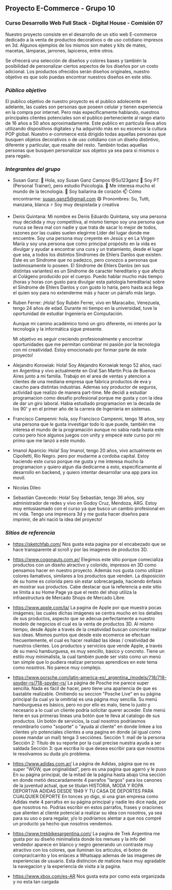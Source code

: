 ## Proyecto E-Commerce - Grupo 10

### Curso Desarrollo Web Full Stack - Digital House - Comisión 07

Nuestro proyecto consiste en el desarrollo de un sitio web E-commerce dedicado a la venta de productos decorativos o de uso cotidiano impresos en 3d. Algunos ejemplos de los mismos son mates y kits de mates, macetas, lámparas, jarrones, lapiceros, entre otros.

Se ofrecerá una selección de diseños y colores bases y también la posibilidad de personalizar ciertos aspectos de los diseños por un costo adicional.
Los productos ofrecidos serán diseños originales, nuestro objetivo es que solo puedas encontrar nuestros diseños en este sitio.

### *Público objetivo*
El publico objetivo de nuestro proyecto es el publico adolecente en adelante, las cuales son personas que poseen celular y tienen experiencia en la compra por internet. Pero más específicamente hablando, nuestros principales clientes potenciales son el publico perteneciente al rango etario de 16 años a 50 años aproximadamente.
Este publico en particula lleva años utilizando dispositivos digitales y ha adquirido más en su escencia la cultura POP global.
Nuestro e-commerce está dirigido todas aquellas personas que busquen objetos decorativos o de uso cotidiano con un diseño distintivo, diferente y particular, que resalte del resto. También todas aquellas personas que busquen personalizar sus objetos ya sea para sí mismos o para regalo.

### *Integrantes del grupo*

- Susan Ganz: 
👋 Hola, soy Susan Ganz Campos @Su123ganz 
👀 Soy PT (Personal Trainer), pero estudio Psicologia. 
🌱 Me interesa mucho el mundo de la tecnologia. 
💞️ Soy bailarina de corazón 
📫 Cómo encontrarme: susan.ganz5@gmail.com 
😄 Pronombres: Su, Tutti, manzana, blanca 
⚡ Soy muy despistada y creativa

- Denis Quintana: Mi nombre es Denis Eduardo Quintana, soy una persona muy decidida y muy competitiva, al mismo tiempo soy una persona que nunca se lleva mal con nadie y que trata de sacar lo mejor de todos, razones por las cuales suelen elegirme Líder del lugar donde me encuentre. Soy una persona muy creyente en Jesús y en La Virgen María y soy una persona que como principal propósito en la vida es divulgar y ayudar a encontrar una cura y un tratamiento, desde el lugar que sea, a todos los distintos Síndromes de Ehlers Danlos que existen. Este es un Síndrome que no padezco, pero conozco a personas que lastimosamente lo poseen. El Síndrome de Ehlers Danlos (en sus distintas variantes) es un Síndrome de caracter hereditario y que afecta al Colágeno producido por el cuerpo. Puedo hablar mucho más tiempo (horas y horas con gusto para divulgar esta patología hereditaria) sobre el Síndrome de Ehlers Danlos y con gusto lo haría, pero hasta acá llega el quien soy para no extenderme más y hacer un párrafo más largo.

- Ruben Ferrer: ¡Hola! Soy Rubén Ferrer, vivo en Maracaibo, Venezuela, tengo 24 años de edad. Durante mi tiempo en la universidad, tuve la oportunidad de estudiar Ingeniería en Computación.

	Aunque mi camino académico tomó un giro diferente, mi interés por la tecnología y la informática sigue presente.

	Mi objetivo es seguir creciendo profesionalmente y encontrar oportunidades que me permitan combinar mi pasión por la tecnología con mi creatividad. Estoy emocionado por formar parte de este proyecto!

- Alejandro Korowiak: Hola! Soy Alejandro Korowiak tengo 52 años, naci en Argentina y vivo actualmente en Gral San Martin Pcia de Buenos Aires junto a mi familia. Trabajo en el area de ventas y atencion a clientes de una mediana empresa que fabrica productos de eva y caucho para distintas industrias. Ademas soy productor de seguros, actividad que realizo de manera part-time. Me decidi a estudiar programacion como desafio profesional porque me gusta y con la idea de dar un giro laboral. Habia estudiado programacion en la decada de los 90' y en el primer año de la carrera de Ingenieria en sistemas.
- Francisco Campenni: hola, soy Francisco Campenni, tengo 18 años, soy una persona que le gusta investigar todo lo que puede, también me interesa el mundo de la programación aunque no sabia nada hasta este curso pero hice algunos juegos con unity y empecé este curso por mi primo que me lanzó a este mundo.
  
- Imanol Aparicio: Hola! Soy Imanol, tengo 20 años, vivo actualmente en Cipolletti, Rio Negro. pero por mudarme a cordoba capital. Estoy haciendo este curso porque me gusta y me interesa mucho la programacion y quiero algun dia dedicarme a esto, especificamente al desarrollo en backend, y quiero intentar desarrollar una app para ios movil.
  
- Nicolas Dileo

- Sebastián Cavecedo: Hola! Soy Sebastián, tengo 36 años, soy administrador de redes y vivo en Godoy Cruz, Mendoza, ARG. Estoy muy entusiasmado con el curso ya que busco un cambio profesional en mi vida. Tengo una impresora 3d y me gusta hacer diseños para imprimir, de ahí nació la idea del proyecto!


### *Sitios de referencia*
- https://sketchfab.com/
Nos gusta esta pagina por el encabezado que se hace transparente al scroll y por las imagenes de productos 3D.

- https://www.cogonauts.com.ar/
Elegimos este sitio porque comecializa productos con un diseño atractivo y colorido, impresos en 3D como pensamos hacer en nuestro proyecto. Además nos gusta como utilizan colores llamativos, similares a los productos que venden. La disposición de su home es colorida pero sin estar sobrecargada, haciendo énfasis en mostrar sus productos.
Cabe destacar que la referencia a este sitio se limita a su Home Page ya que el resto del shop utiliza la infraestructura de Mercado Shops de Mercado Libre.

- https://www.apple.com/la/
La pagina de Apple por que muestra pocas imágenes; las cuales dichas imágenes se centra mucho en los detalles de sus productos, aspecto que se adecua perfectamente a nuestro modelo de negocios el cual es la venta de productos 3D. Al mismo tiempo, desde Apple a través de la creatividad buscan concretar realizar sus ideas. Mismos puntos que desde este ecomerce se efectuan frecuentemente, el cual es hacer realidad las ideas / creatividad de nuestros clientes. Los productos y servicios que vende Apple, a través de su menú hamburguesa, es muy sencillo, básico y concreto. Tiene un estilo muy minimalista, la cual también puede ser visto como un menú tan simple que lo pudiera realizar personas aprendices en este tema como nosotros. No parece muy complejo.

- https://www.porsche.com/latin-america-es/_argentina_/models/718/718-spyder-rs/718-spyder-rs/
La página de Posche me parece super sencilla. Nada es fácil de hacer, pero tiene una apariencia de que es bastabte realizable. Omitiendo su seccion "Posche Live" en su página principal (la cual yo la omitiria) es una página muy sencilla. Su menú hamburguesa es básico, pero no por ello es malo, tiene lo justo y necesario a lo cual un cliente podría solicitar querer acceder. Este menú tiene en sus primeras lineas una botón que te lleva al catalogo de sus productos. Un botón de servicios, la cual nosotros podríasmos renombrarlo como "soporte" o "ayuda al cliente" en donde linkee a los clientes y/o potenciales clientes a una pagina en donde (al igual como posee mandar un mail) tenga 3 secciónes. Sección 1: mail de la persona Sección 2: Título de su reporte por la cual precise nuestra ayuda a ser saldada Sección 3: que escriba lo que desea escribir para que nosotros le resolvamos su duda y/o problema.

- https://www.adidas.com.ar/
La página de Adidas, página que no es super "WOW, que originalidad", pero es una pagina que agarró y le puso En su página principal, de la mitad de la página hasta abajo Una sección en donde metió descaradamente 4 parrafos "largos" para los canones de la juventud actual, que se titulan HISTORIA, MODA Y ROPA DEPORTIVA ADIDAS DESDE 1949 Y TU CASA DE DEPORTES PARA CUALQUIER DEPORTE En tonces yo digo, si una gran empresa como Adidas mete 4 parrafos en su página principal y nadie les dice nada, por que nosotros no. Podrias escribir en estos parrafos, frases y oraciones que alienten al cliente potencial a realizar su idea con nosotros, ya sea para su uso o para regalar, y/o lo podríamos alentar a que nos compré un producto ya hecho que nosotros vendemos.

- https://www.trekbikesargentina.com/
La pagina de Trek Argentina me gusta por su diseño minimalista donde los menues y la info del vendedor aparece en blanco y negro generando un contraste muy atractivo con los colores, que iluminan los articulos, el boton de comprar/carrito y los enlaces a Whatsapp ademas de las imagenes de experiencias de usuario. Esta distincion de matices hace muy agradable la navegacion y la experiencia de visita a la pagina.

- https://www.xbox.com/es-AR
 Nos gusta esta por como esta organizada y no esta tan cargada

